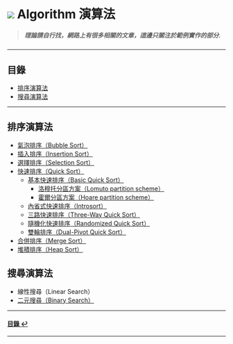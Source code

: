 # ![](https://drive.google.com/uc?id=10INx5_pkhMcYRdx_OO4rXNXxcsvPtBYq) Algorithm 演算法
> ##### 理論請自行找，網路上有很多相關的文章，這邊只關注於範例實作的部分.

---

<!--ts-->
## 目錄
* [排序演算法](#排序演算法)
* [搜尋演算法](#搜尋演算法)
<!--te-->

---

## 排序演算法
* [氣泡排序（Bubble Sort）](https://github.com/RC-Dev-Tech/algorithm-bubble-sort) <br>
* [插入排序（Insertion Sort）](https://github.com/RC-Dev-Tech/algorithm-insertion-sort) <br>
* [選擇排序（Selection Sort）](https://github.com/RC-Dev-Tech/algorithm-selection-sort) <br>
* [快速排序（Quick Sort）](https://github.com/RC-Dev-Tech/algorithm-quick-sort) <br>
  * [基本快速排序（Basic Quick Sort）](https://github.com/RC-Dev-Tech/algorithm-basic-quick-sort) <br>
    * [洛穆托分區方案（Lomuto partition scheme）](https://github.com/RC-Dev-Tech/algorithm-quick-sort-lomuto) <br>
    * [霍爾分區方案（Hoare partition scheme）](https://github.com/RC-Dev-Tech/algorithm-quick-sort-hoare) <br>
  * [內省式快速排序（Introsort）](https://github.com/RC-Dev-Tech/algorithm-quick-sort-introsort) <br>
  * [三路快速排序（Three-Way Quick Sort）](https://github.com/RC-Dev-Tech/algorithm-quick-sort-three-way) <br>
  * [隨機化快速排序（Randomized Quick Sort）](https://github.com/RC-Dev-Tech/algorithm-quick-sort-randomized) <br>
  * [雙輪排序（Dual-Pivot Quick Sort）](https://github.com/RC-Dev-Tech/algorithm-quick-sort-dual-pivot) <br>
* [合併排序（Merge Sort）](https://github.com/RC-Dev-Tech/algorithm-merge-sort) <br>
* [堆積排序（Heap Sort）](https://github.com/RC-Dev-Tech/algorithm-heap-sort) <br>

## 搜尋演算法
* 線性搜尋（Linear Search）
* [二元搜尋（Binary Search）](https://github.com/RC-Dev-Tech/algorithm-binary-search) <br>

---

<!--ts-->
#### [目錄 ↩](#目錄)
<!--te-->

---
